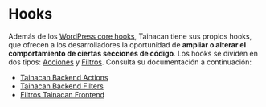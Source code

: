 # Hooks

Además de los [WordPress core hooks](https://developer.wordpress.org/plugins/hooks/), Tainacan tiene sus propios hooks, que ofrecen a los desarrolladores la oportunidad de **ampliar o alterar el comportamiento de ciertas secciones de código**. Los hooks se dividen en dos tipos: [Acciones](/es-mx/dev/actions) y [Filtros](/es-mx/dev/filters). Consulta su documentación a continuación:

- [Tainacan Backend Actions](/es-mx/dev/actions#backend-actions)
- [Tainacan Backend Filters](/es-mx/dev/filters#backend-filters)
- [Filtros Tainacan Frontend](/es-mx/dev/filters#frontend-filters)
